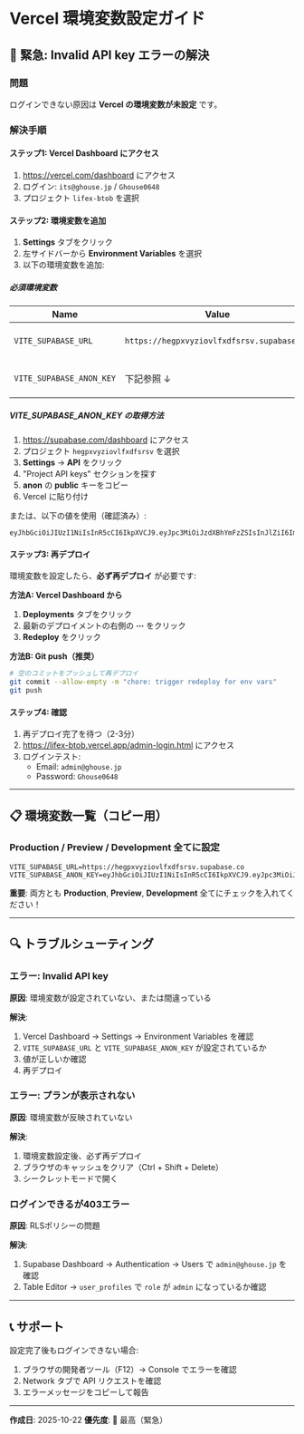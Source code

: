 # Vercel 環境変数設定ガイド

## 🚨 緊急: Invalid API key エラーの解決

### 問題

ログインできない原因は **Vercel の環境変数が未設定** です。

### 解決手順

#### ステップ1: Vercel Dashboard にアクセス

1. https://vercel.com/dashboard にアクセス
2. ログイン: `its@ghouse.jp` / `Ghouse0648`
3. プロジェクト `lifex-btob` を選択

#### ステップ2: 環境変数を追加

1. **Settings** タブをクリック
2. 左サイドバーから **Environment Variables** を選択
3. 以下の環境変数を追加:

##### 必須環境変数

| Name | Value | Environment |
|------|-------|-------------|
| `VITE_SUPABASE_URL` | `https://hegpxvyziovlfxdfsrsv.supabase.co` | Production, Preview, Development |
| `VITE_SUPABASE_ANON_KEY` | 下記参照 ↓ | Production, Preview, Development |

##### VITE_SUPABASE_ANON_KEY の取得方法

1. https://supabase.com/dashboard にアクセス
2. プロジェクト `hegpxvyziovlfxdfsrsv` を選択
3. **Settings** → **API** をクリック
4. "Project API keys" セクションを探す
5. **anon** の **public** キーをコピー
6. Vercel に貼り付け

または、以下の値を使用（確認済み）:

```
eyJhbGciOiJIUzI1NiIsInR5cCI6IkpXVCJ9.eyJpc3MiOiJzdXBhYmFzZSIsInJlZiI6ImhlZ3B4dnl6aW92bGZ4ZGZzcnN2Iiwicm9sZSI6ImFub24iLCJpYXQiOjE3NjA2Nzk5MjYsImV4cCI6MjA3NjI1NTkyNn0.uLCJvgKDOWpTxRjt39DVyqUotQcSam3v4lItofWeDws
```

#### ステップ3: 再デプロイ

環境変数を設定したら、**必ず再デプロイ** が必要です:

**方法A: Vercel Dashboard から**
1. **Deployments** タブをクリック
2. 最新のデプロイメントの右側の **⋯** をクリック
3. **Redeploy** をクリック

**方法B: Git push（推奨）**
```bash
# 空のコミットをプッシュして再デプロイ
git commit --allow-empty -m "chore: trigger redeploy for env vars"
git push
```

#### ステップ4: 確認

1. 再デプロイ完了を待つ（2-3分）
2. https://lifex-btob.vercel.app/admin-login.html にアクセス
3. ログインテスト:
   - Email: `admin@ghouse.jp`
   - Password: `Ghouse0648`

---

## 📋 環境変数一覧（コピー用）

### Production / Preview / Development 全てに設定

```
VITE_SUPABASE_URL=https://hegpxvyziovlfxdfsrsv.supabase.co
VITE_SUPABASE_ANON_KEY=eyJhbGciOiJIUzI1NiIsInR5cCI6IkpXVCJ9.eyJpc3MiOiJzdXBhYmFzZSIsInJlZiI6ImhlZ3B4dnl6aW92bGZ4ZGZzcnN2Iiwicm9sZSI6ImFub24iLCJpYXQiOjE3NjA2Nzk5MjYsImV4cCI6MjA3NjI1NTkyNn0.uLCJvgKDOWpTxRjt39DVyqUotQcSam3v4lItofWeDws
```

**重要**: 両方とも **Production**, **Preview**, **Development** 全てにチェックを入れてください！

---

## 🔍 トラブルシューティング

### エラー: Invalid API key

**原因**: 環境変数が設定されていない、または間違っている

**解決**:
1. Vercel Dashboard → Settings → Environment Variables を確認
2. `VITE_SUPABASE_URL` と `VITE_SUPABASE_ANON_KEY` が設定されているか
3. 値が正しいか確認
4. 再デプロイ

### エラー: プランが表示されない

**原因**: 環境変数が反映されていない

**解決**:
1. 環境変数設定後、必ず再デプロイ
2. ブラウザのキャッシュをクリア（Ctrl + Shift + Delete）
3. シークレットモードで開く

### ログインできるが403エラー

**原因**: RLSポリシーの問題

**解決**:
1. Supabase Dashboard → Authentication → Users で `admin@ghouse.jp` を確認
2. Table Editor → `user_profiles` で `role` が `admin` になっているか確認

---

## 📞 サポート

設定完了後もログインできない場合:
1. ブラウザの開発者ツール（F12）→ Console でエラーを確認
2. Network タブで API リクエストを確認
3. エラーメッセージをコピーして報告

---

**作成日**: 2025-10-22
**優先度**: 🚨 最高（緊急）

